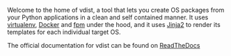Welcome to the home of vdist, a tool that lets you create OS packages from your Python applications in a clean and self contained manner. It uses [virtualenv](https://virtualenv.pypa.io/en/latest/), [Docker](https://www.docker.com/) and [fpm](https://github.com/jordansissel/fpm) under the hood, and it uses [Jinja2](http://jinja.pocoo.org/docs/dev/) to render its templates for each individual target OS.


The official documentation for vdist can be found on [ReadTheDocs](http://vdist.readthedocs.org/en/latest/)
